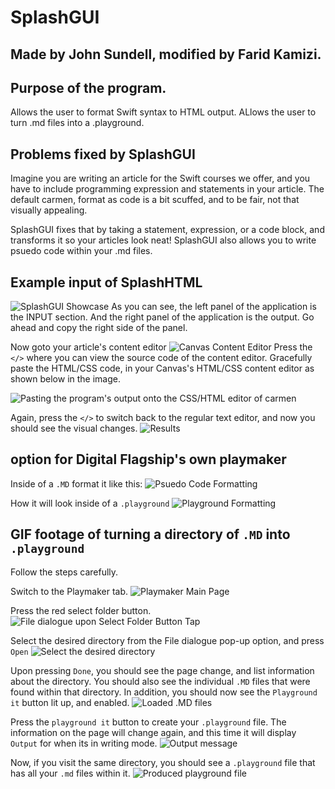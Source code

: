 # SplashGUI
## Made by John Sundell, modified by Farid Kamizi.

## Purpose of the program.
Allows the user to format Swift syntax to HTML output.
ALlows the user to turn .md files into a .playground.

## Problems fixed by SplashGUI
Imagine you are writing an article for the Swift courses we offer, and you have to include programming expression and statements in your article.
The default carmen, format as code is a bit scuffed, and to be fair, not that visually appealing.

SplashGUI fixes that by taking a statement, expression, or a code block, and transforms it so your articles look neat!
SplashGUI also allows you to write psuedo code within your .md files.

## Example input of SplashHTML
![SplashGUI Showcase](https://i.imgur.com/bGFA1uf.png "SplashGUI Showcase")
As you can see, the left panel of the application is the INPUT section. And the right panel of the application is the output.
Go ahead and copy the right side of the panel.

Now goto your article's content editor
![Canvas Content Editor](https://i.imgur.com/qneW72z.png "Canvas Content Editor")
Press the `</>` where you can view the source code of the content editor.
Gracefully paste the HTML/CSS code, in your Canvas's HTML/CSS content editor as shown below in the image.

![Pasting the program's output onto the CSS/HTML editor of carmen](https://i.imgur.com/PnRxB3r.png "Pasting the program's output onto the CSS/HTML editor of carmen")

Again, press the `</>` to switch back to the regular text editor, and now you should see the visual changes.
![Results](https://i.imgur.com/gQc6S6y.png "Results")

## <psuedo> option for Digital Flagship's own playmaker
Inside of a `.MD` format it like this:
![Psuedo Code Formatting](https://i.imgur.com/IAjAbJd.png "Psuedo Code Formatting")

How it will look inside of a `.playground`
![Playground Formatting](https://i.imgur.com/vqJqikI.png "Playground Formatting")

## GIF footage of turning a directory of `.MD` into `.playground`
Follow the steps carefully.

Switch to the Playmaker tab.
![Playmaker Main Page](https://i.imgur.com/QQt86q3.png "Playmaker Main Page")

Press the red select folder button.
![File dialogue upon `Select Folder` Button Tap](https://i.imgur.com/0rac0R3.png "File dialogue upon `Select Folder` Button Tap")

Select the desired directory from the File dialogue pop-up option, and press `Open`
![Select the desired directory](https://i.imgur.com/0rac0R3.png "Select the desired directory")

Upon pressing `Done`, you should see the page change, and list information about the directory.
You should also see the individual `.MD` files that were found within that directory.
In addition, you should now see the `Playground it` button lit up, and enabled.
![Loaded .MD files](https://i.imgur.com/flUDu6c.png "Loaded .MD files")

Press the `playground it` button to create your `.playground` file. 
The information on the page will change again, and this time it will display `Output` for when its in writing mode.
![Output message](https://i.imgur.com/VIOyakU.png "Output message")

Now, if you visit the same directory, you should see a `.playground` file that has all your `.md` files within it.
![Produced playground file](https://i.imgur.com/ESf4xKW.png "Produced playground file")
